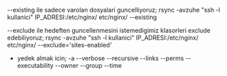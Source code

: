 --existing ile sadece varolan dosyalari guncelliyoruz;
rsync -avzuhe "ssh -l kullanici" IP_ADRESI:/etc/nginx/ etc/nginx/ --existing

--exclude ile hedeften guncellenmesini istemedigimiz klasorleri exclude edebiliyoruz;
rsync -avzuhe "ssh -l kullanici" IP_ADRESI:/etc/nginx/ etc/nginx/ --exclude='sites-enabled'

* yedek almak icin;
 -a --verbose --recursive --links --perms --executability --owner --group
 --time
